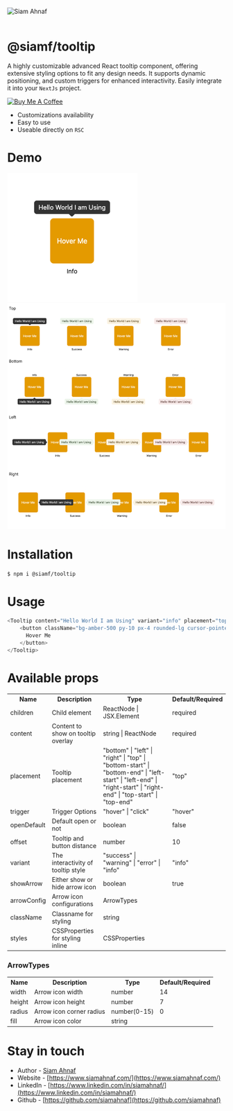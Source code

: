 <br/>
<picture>
  <source media="(prefers-color-scheme: dark)" srcset="https://res.cloudinary.com/dub0dpenl/image/upload/v1731780157/Personal%20Logo/logo-white_e6fujz.png">
  <source media="(prefers-color-scheme: light)" srcset="https://res.cloudinary.com/dub0dpenl/image/upload/v1731780152/Personal%20Logo/logo-dark_qqwrqu.png">
  <img alt="Siam Ahnaf" src="https://res.cloudinary.com/dub0dpenl/image/upload/v1731780152/Personal%20Logo/logo-dark_qqwrqu.png" height="auto" width="240">
</picture> 
<br/> <br/>

# @siamf/tooltip
A highly customizable advanced React tooltip component, offering extensive styling options to fit any design needs. It supports dynamic positioning, and custom triggers for enhanced interactivity. Easily integrate it into your `NextJs` project.

<a href="https://www.buymeacoffee.com/siamahnaf" target="_blank"><img src="https://cdn.buymeacoffee.com/buttons/v2/default-yellow.png" alt="Buy Me A Coffee" style="height: 60px !important;width: 217px !important;" ></a>

- Customizations availability
- Easy to use
- Useable directly on `RSC`

# Demo

![image](./assets/one.png)
![image](./assets/all.png)

# Installation

```bash
$ npm i @siamf/tooltip
```

# Usage
```javascript
<Tooltip content="Hello World I am Using" variant="info" placement="top">
    <button className="bg-amber-500 py-10 px-4 rounded-lg cursor-pointer text-white">
      Hover Me
    </button>
</Tooltip>
```

# Available props

<table width="100%">
  <tr>
    <th> Name </th>
    <th> Description </th>
    <th> Type </th>
    <th> Default/Required </th>
  </tr>
  <tr>
    <td> children </td>
    <td> Child element </td>
    <td> ReactNode | JSX.Element </td>
    <td> required </td>
  </tr>
   <tr>
    <td> content </td>
    <td> Content to show on tooltip overlay </td>
     <td> string | ReactNode </td>
    <td> required </td>
  </tr>
   <tr>
    <td> placement </td>
    <td> Tooltip placement </td>
    <td> "bottom" | "left" | "right" | "top" | "bottom-start" | "bottom-end" | "left-start" | "left-end" | "right-start" | "right-end" | "top-start" | "top-end" </td>
    <td> "top" </td>
  </tr>
   <tr>
    <td> trigger </td>
    <td> Trigger Options </td>
    <td> "hover" | "click" </td>
    <td> "hover" </td>
  </tr>
  <tr>
    <td> openDefault </td>
    <td> Default open or not </td>
    <td> boolean </td>
    <td> false </td>
  </tr>
   <tr>
    <td> offset </td>
    <td> Tooltip and button distance </td>
     <td> number </td>
    <td> 10 </td>
  </tr>
  <tr>
    <td> variant </td>
    <td> The interactivity of tooltip style </td>
     <td> "success" | "warning" | "error" | "info" </td>
    <td> "info" </td>
  </tr>
  <tr>
    <td> showArrow </td>
    <td> Either show or hide arrow icon </td>
     <td> boolean </td>
    <td> true </td>
  </tr>
  <tr>
    <td> arrowConfig </td>
    <td> Arrow icon configurations </td>
     <td> ArrowTypes </td>
    <td>  </td>
  </tr>
   <tr>
    <td> className </td>
    <td> Classname for styling </td>
     <td> string </td>
    <td>  </td>
  </tr>
  <tr>
    <td> styles </td>
    <td> CSSProperties for styling inline </td>
     <td> CSSProperties </td>
    <td>  </td>
  </tr>
</table>

### ArrowTypes
<table width="100%">
  <tr>
    <th> Name </th>
    <th> Description </th>
    <th> Type </th>
    <th> Default/Required </th>
  </tr>
  <tr>
    <td> width </td>
    <td> Arrow icon width </td>
    <td> number </td>
    <td> 14 </td>
  </tr>
   <tr>
    <td> height </td>
    <td> Arrow icon height </td>
     <td> number </td>
    <td> 7 </td>
  </tr>
   <tr>
    <td> radius </td>
    <td> Arrow icon corner radius </td>
    <td> number(0-15) </td>
    <td> 0 </td>
  </tr>
   <tr>
    <td> fill </td>
    <td> Arrow icon color </td>
    <td> string </td>
    <td>  </td>
  </tr>
</table>

# Stay in touch

- Author - [Siam Ahnaf](https://www.siamahnaf.com/)
- Website - [https://www.siamahnaf.com/](https://www.siamahnaf.com/)
- LinkedIn - [https://www.linkedin.com/in/siamahnaf/](https://www.linkedin.com/in/siamahnaf/)
- Github - [https://github.com/siamahnaf](https://github.com/siamahnaf)